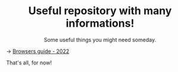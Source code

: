 <h1 align="center">Useful repository with many informations!</h1>
<p align="center">Some useful things you might need someday.</p>

&rarr; [Browsers guide - 2022](https://github.com/JataxiTips/useful/blob/main/pages/Browsers.md)

That's all, for now!
